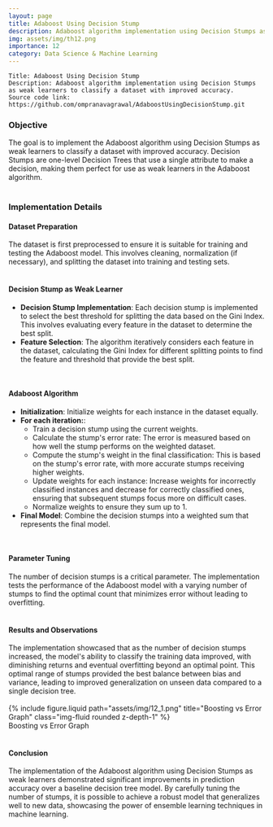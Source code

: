 ```yaml
---
layout: page
title: Adaboost Using Decision Stump
description: Adaboost algorithm implementation using Decision Stumps as weak learners to classify a dataset with improved accuracy.
img: assets/img/th12.png
importance: 12
category: Data Science & Machine Learning
---
```


    Title: Adaboost Using Decision Stump
    Description: Adaboost algorithm implementation using Decision Stumps as weak learners to classify a dataset with improved accuracy.
    Source code link: https://github.com/ompranavagrawal/AdaboostUsingDecisionStump.git

<div class="row"><h3>Objective</h3></div>
<div class="row">
    The goal is to implement the Adaboost algorithm using Decision Stumps as weak learners to classify a dataset with improved accuracy. Decision Stumps are one-level Decision Trees that use a single attribute to make a decision, making them perfect for use as weak learners in the Adaboost algorithm.
</div><br>
<div class="row"><h3>Implementation Details</h3></div>
<div class="row"><h4>Dataset Preparation</h4></div>
<div class="row">
    The dataset is first preprocessed to ensure it is suitable for training and testing the Adaboost model. This involves cleaning, normalization (if necessary), and splitting the dataset into training and testing sets.
</div><br>
<div class="row"><h4>Decision Stump as Weak Learner</h4></div>
<div class="row">
    <ul>
        <li><b>Decision Stump Implementation</b>: Each decision stump is implemented to select the best threshold for splitting the data based on the Gini Index. This involves evaluating every feature in the dataset to determine the best split.</li>
        <li><b>Feature Selection</b>: The algorithm iteratively considers each feature in the dataset, calculating the Gini Index for different splitting points to find the feature and threshold that provide the best split.</li>
    </ul>
</div><br>
<div class="row"><h4>Adaboost Algorithm</h4></div>
<div class="row">
    <ul>
        <li><b>Initialization</b>: Initialize weights for each instance in the dataset equally.</li>
        <li><b>For each iteration:</b>:
            <ul>    
                <li>Train a decision stump using the current weights.</li>
                <li>Calculate the stump's error rate: The error is measured based on how well the stump performs on the weighted dataset.</li>
                <li>Compute the stump's weight in the final classification: This is based on the stump's error rate, with more accurate stumps receiving higher weights.</li>
                <li>Update weights for each instance: Increase weights for incorrectly classified instances and decrease for correctly classified ones, ensuring that subsequent stumps focus more on difficult cases.</li>
                <li>Normalize weights to ensure they sum up to 1.</li>
            </ul>
        </li>
        <li><b>Final Model</b>: Combine the decision stumps into a weighted sum that represents the final model.</li>
    </ul>
</div><br>

<div class="row"><h4>Parameter Tuning</h4></div>
<div class="row">
    The number of decision stumps is a critical parameter. The implementation tests the performance of the Adaboost model with a varying number of stumps to find the optimal count that minimizes error without leading to overfitting.
</div><br>

<div class="row"><h4>Results and Observations</h4></div>
<div class="row">
    The implementation showcased that as the number of decision stumps increased, the model's ability to classify the training data improved, with diminishing returns and eventual overfitting beyond an optimal point. This optimal range of stumps provided the best balance between bias and variance, leading to improved generalization on unseen data compared to a single decision tree.
</div><br>
<div class="row">
    <div class="mt-3 mt-md-0 mx-auto">
        {% include figure.liquid path="assets/img/12_1.png" title="Boosting vs Error Graph" class="img-fluid rounded z-depth-1" %}
    </div>
</div>
<div class="caption">
       Boosting vs Error Graph
</div><br>
<div class="row"><h4>Conclusion</h4></div>
<div class="row">
    The implementation of the Adaboost algorithm using Decision Stumps as weak learners demonstrated significant improvements in prediction accuracy over a baseline decision tree model. By carefully tuning the number of stumps, it is possible to achieve a robust model that generalizes well to new data, showcasing the power of ensemble learning techniques in machine learning.
</div><br>

